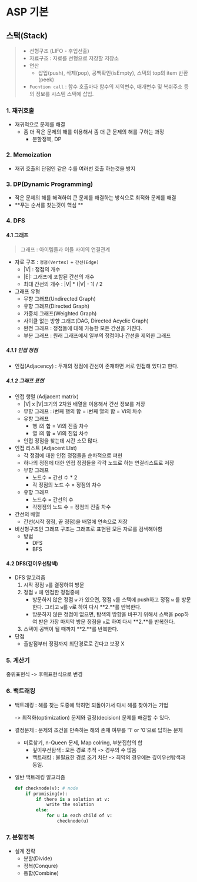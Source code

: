 # ASP 기본

## 스택(Stack)

> - 선형구조 (LIFO - 후입선출)
> - 자료구조 : 자료를 선형으로 저장할 저장소
> - 연산
>   - 삽입(push), 삭제(pop), 공백확인(isEmpty), 스택의 top의 item 반환(peek)
> - `Fucntion call` : 함수 호출마다 함수의 지역변수, 매개변수 및 복쉬주소 등의 정보를 시스템 스택에 삽입.

### 1. 재귀호출

- 재귀적으로 문제를 해결
  - 좀 더 작은 문제의 해를 이용해서 좀 더 큰 문제의 해를 구하는 과정 
    - 분할정복, DP

### 2. Memoization

- 재귀 호출의 단점인 같은 수를 여러번 호출 하는것을 방지

### 3. DP(Dynamic Programming)

- 작은 문제의 해를 해격하여 큰 문제를 해결하는 방식으로 최적화 문제를 해결
- **푸는 순서를 찾는것이 핵심 **

### 4. DFS

#### 4.1 그래프

> 그래프 : 아이템들과 이들 사이의 연결관계

- 자료 구조 :  `정점(Vertex)` + `간선(Edge)` 
  - |V| : 정점의 개수
  - |E|: 그래프에 포함된 간선의 개수
  - 최대 간선의 개수 : |V| * (|V| - 1) / 2
- 그래프 유형
  - 무향 그래프(Undirected Graph)
  - 유향 그래프(Directed Graph)
  - 가중치 그래프(Weighted Graph)
  - 사이클 없는 방향 그래프(DAG, Directed Acyclic Graph)
  - 완전 그래프 : 정점들에 대해 가능한 모든 간선을 가진다.
  - 부분 그래프 : 원래 그래프에서 일부의 정점이나 간선을 제외한 그래프

##### 4.1.1 인접 정점

- 인접(Adjacency) :  두개의 정점에 간선이 존재하면 서로 인접해 있다고 한다.

##### 4.1.2 그래프 표현

- 인접 행렬 (Adjacent matrix) 
  - |V| x |V|크기의 2차원 배열을 이용해서 간선 정보를 저장
  - 무향 그래프 : i번째 행의 합 = i번째 열의 합 = Vi의 차수
  - 유향 그래프
    - 행 i의 합 = Vi의 진출 차수
    - 열 i의 합 = Vi의 진입 차수
  - 인접 정점을 찾는데 시간 소모 많다.
- 인접 리스트 (Adjacent LIst)
  - 각 정점에 대한 인접 정점들을 순차적으로 펴현
  - 하나의 정점에 대한 인접 정점들을 각각 노드로 하는 연결리스트로 저장
  - 무향 그래프
    - 노드수 = 간선 수 * 2
    - 각 정점의 노드 수 = 정점의 차수
  - 유향 그래프
    - 노드수 = 간선의 수
    - 각정점의 노드 수 = 정점의 진출 차수
- 간선의 배열
  - 간선(시작 정점, 끝 정점)을 배열에 연속으로 저장
- 비선형구조인 그래프 구조는 그래프로 표현된 모든 자료를 검색해야함
  - 방법
    - DFS
    - BFS

#### 4.2 DFS(깊이우선탐색)

- DFS 알고리즘
  1. 시작 정점 `v`를 결정하여 방문
  2. 정점 `v` 에 인접한 정점중에
     - 방문하지 않은 정점 `w` 가 있으면, 정점 `v`를 스택에 push하고 정점 `w` 를 방문한다. 그리고 `w`를 `v`로 하여 다시 **2.**를 반복한다.
     - 방문하지 않은 정점이 없으면, 탐색의 방향을 바꾸기 위해서 스택을 pop하여 받은 가장 마지막 방문 정점을 `v`로 하여 다시 **2.**를 반복한다.
  3. 스택이 공백이 될 때까지 **2.**를 반복한다.
- 단점
  - 출발점부터 정점까지 최단경로로 간다고 보장 X

### 5. 계산기

중위표현식 -> 후위표현식으로 변경

### 6. 백트래킹

- 백트래킹 : 해를 찾는 도중에 막히면 되돌아가서 다시 해를 찾아가는 기법

  -> 최적화(optimization) 문제와 결정(decision) 문제를 해결할 수 있다.

- 결정문제 : 문제의 조건을 만족하는 해의 존재 여부를 '1' or '0'으로 답하는 문제

  - 미로찾기, n-Queen 문제, Map colring, 부분집합의 합
    - 깊이우선탐색 : 모든 경로 추적 -> 경우의 수 많음
    - 백트래킹 : 불필요한 경로 조기 차단 -> 최악의 경우에는 깊이우선탐색과 동일.

- 일반 백트래킹 알고리즘

  ```python
  def checknode(v): # node
      if promising(v):
          if there is a solution at v:
              write the solution
          else:
              for u in each child of v:
                  checknode(u)
  ```

  

### 7. 분할정복

- 설계 전략
  - 분할(Divide)
  - 정복(Conqure)
  - 통합(Combine)

